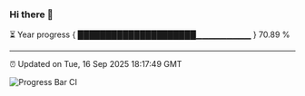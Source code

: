 ### Hi there 👋

⏳ Year progress { █████████████████████▁▁▁▁▁▁▁▁▁ } 70.89 %

---

⏰ Updated on Tue, 16 Sep 2025 18:17:49 GMT

![Progress Bar CI](https://github.com/code-lakshay/GitHub-Actions-Demo/workflows/Progress%20Bar%20CI/badge.svg)
